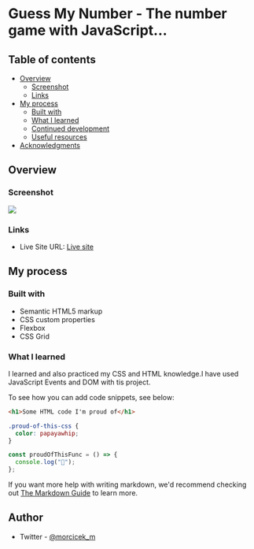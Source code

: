 # Guess My Number - The number game with JavaScript...

## Table of contents

- [Overview](#overview)
  - [Screenshot](#screenshot)
  - [Links](#links)
- [My process](#my-process)
  - [Built with](#built-with)
  - [What I learned](#what-i-learned)
  - [Continued development](#continued-development)
  - [Useful resources](#useful-resources)
- [Acknowledgments](#acknowledgments)

## Overview

### Screenshot

![](./)

### Links

- Live Site URL: [Live site](https://morcicek.github.io/Guess-My-Number/)

## My process

### Built with

- Semantic HTML5 markup
- CSS custom properties
- Flexbox
- CSS Grid

### What I learned

I learned and also practiced my CSS and HTML knowledge.I have used JavaScript Events and DOM with tis project.

To see how you can add code snippets, see below:

```html
<h1>Some HTML code I'm proud of</h1>
```

```css
.proud-of-this-css {
  color: papayawhip;
}
```

```js
const proudOfThisFunc = () => {
  console.log("🎉");
};
```

If you want more help with writing markdown, we'd recommend checking out [The Markdown Guide](https://www.markdownguide.org/) to learn more.



## Author

- Twitter - [@morcicek_m](https://twitter.com/home?lang=en)
